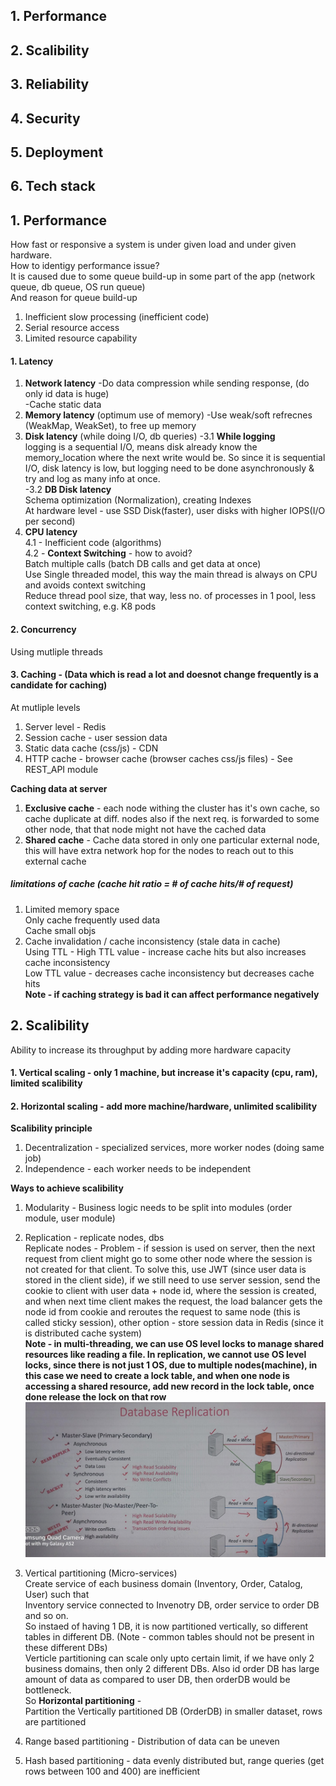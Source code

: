 ## 1. Performance
## 2. Scalibility
## 3. Reliability
## 4. Security
## 5. Deployment
## 6. Tech stack

## 1. Performance
How fast or responsive a system is under given load and under given hardware.  
How to identigy performance issue?  
It is caused due to some queue build-up in some part of the app (network queue, db queue, OS run queue)  
And reason for queue build-up  
1. Inefficient slow processing (inefficient code)
2. Serial resource access
3. Limited resource capability

#### 1. Latency
1. **Network latency**
-Do data compression while sending response, (do only id data is huge)  
-Cache static data  
2. **Memory latency** (optimum use of memory)
-Use weak/soft refrecnes (WeakMap, WeakSet), to free up memory
3. **Disk latency** (while doing I/O, db queries)
-3.1 **While logging**   
logging is a sequential I/O, means disk already know the memory_location where the next write would be. So since it is sequential I/O, disk latency is low, but logging need to be done asynchronously & try and log as many info at once.  
-3.2 **DB Disk latency**  
Schema optimization (Normalization), creating Indexes  
At hardware level - use SSD Disk(faster), user disks with higher IOPS(I/O per second)
4. **CPU latency**  
4.1 - Inefficient code (algorithms)  
4.2 - **Context Switching** - how to avoid?  
Batch multiple calls (batch DB calls and get data at once)  
Use Single threaded model, this way the main thread is always on CPU and avoids context switching  
Reduce thread pool size, that way, less no. of processes in 1 pool, less context switching, e.g. K8 pods

#### 2. Concurrency
Using mutliple threads
#### 3. Caching - (Data which is read a lot and doesnot change frequently is a candidate for caching)
At mutliple levels  
1. Server level - Redis
2. Session cache - user session data
3. Static data cache (css/js) - CDN
4. HTTP cache - browser cache (browser caches css/js files) - See REST_API module  

**Caching data at server**  
1. **Exclusive cache** - each node withing the cluster has it's own cache, so cache duplicate at diff. nodes also if the next req. is forwarded to some other node, that that node might not have the cached data  
2. **Shared cache** - Cache data stored in only one particular external node, this will have extra network hop for the nodes to reach out to this external cache

##### limitations of cache (cache hit ratio = # of cache hits/# of request)
1. Limited memory space  
Only cache frequently used data  
Cache small objs
2. Cache invalidation / cache inconsistency (stale data in cache)  
Using TTL - 
High TTL value - increase cache hits but also increases cache inconsistency  
Low TTL value - decreases cache inconsistency but decreases cache hits  
**Note - if caching strategy is bad it can affect performance negatively**

## 2. Scalibility
Ability to increase its throughput by adding more hardware capacity
#### 1. Vertical scaling - only 1 machine, but increase it's capacity (cpu, ram), limited scalibility
#### 2. Horizontal scaling - add more machine/hardware, unlimited scalibility  

**Scalibility principle**  
1. Decentralization - specialized services, more worker nodes (doing same job)
2. Independence - each worker needs to be independent

**Ways to achieve scalibility** 
1. Modularity - Business logic needs to be split into modules (order module, user module)
2. Replication - replicate nodes, dbs  
Replicate nodes - Problem - if session is used on server, then the next request from client might go to some other node where the session is not created for that client. To solve this, use JWT (since user data is stored in the client side), if we still need to use server session, send the cookie to client with user data + node id, where the session is created, and when next time client makes the request, the load balancer gets the node id from cookie and reroutes the request to same node (this is called sticky session), other option - store session data in Redis (since it is distributed cache system)  
**Note - in multi-threading, we can use OS level locks to manage shared resources like reading a file. In replication, we cannot use OS level locks, since there is not just 1 OS, due to multiple nodes(machine), in this case we need to create a lock table, and when one node is accessing a shared resource, add new record in the lock table, once done release the lock on that row**  
![alt text](PNG/DB-replica.PNG "Title")

3. Vertical partitioning (Micro-services)  
Create service of each business domain (Inventory, Order, Catalog, User) such that  
Inventory service connected to Invenotry DB, order service to order DB and so on.  
So instaed of having 1 DB, it is now partitioned vertically, so different tables in different DB. (Note - common tables should not be present in these different DBs)  
Verticle partitioning can scale only upto certain limit, if we have only 2 business domains, then only 2 different DBs. Also id order DB has large amount of data as compared to user DB, then orderDB would be bottleneck.  
So **Horizontal partitioning** -   
Partition the Vertically partitioned DB (OrderDB) in smaller dataset, rows are partitioned  
1. Range based partitioning - Distribution of data can be uneven 
2. Hash based partitioning - data evenly distributed but, range queries (get rows between 100 and 400) are inefficient 






